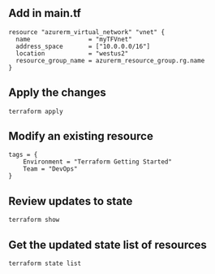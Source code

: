 ## Add in main.tf
```
resource "azurerm_virtual_network" "vnet" {
  name                = "myTFVnet"
  address_space       = ["10.0.0.0/16"]
  location            = "westus2"
  resource_group_name = azurerm_resource_group.rg.name
}
```
## Apply the changes
```
terraform apply
```
## Modify an existing resource
```
tags = {
    Environment = "Terraform Getting Started"
    Team = "DevOps"
}
```
## Review updates to state
```
terraform show
```
## Get the updated state list of resources
```
terraform state list
```
